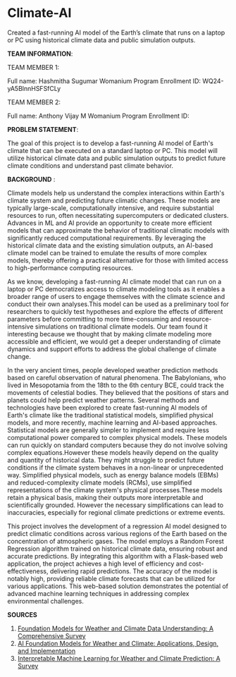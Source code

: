 # Climate-AI

Created a fast-running AI model of the Earth’s climate that runs on a laptop or PC using historical climate data and public simulation outputs.

**TEAM INFORMATION**:

TEAM MEMBER 1:

Full name: Hashmitha Sugumar
Womanium Program Enrollment ID: WQ24-yA5BlnnHSFSfCLy

TEAM MEMBER 2:

Full name: Anthony Vijay M
Womanium Program Enrollment ID: 


**PROBLEM STATEMENT**:

The goal of this project is to develop a fast-running AI model of Earth's climate that can be executed on a standard laptop or PC. This model will utilize historical climate data and public simulation outputs to predict future climate conditions and understand past climate behavior. 

**BACKGROUND** :

Climate models help us understand the complex interactions within Earth's climate system and predicting future climatic changes. These models are typically large-scale, computationally intensive, and require substantial resources to run, often necessitating supercomputers or dedicated clusters. Advances in ML and AI provide an opportunity to create more efficient models that can approximate the behavior of traditional climatic models with significantly reduced computational requirements. By leveraging the historical climate data and the existing simulation outputs, an AI-based climate model can be trained to emulate the results of more complex models, thereby offering a practical alternative for those with limited access to high-performance computing resources.


As we know, developing a fast-running AI climate model that can run on a laptop or PC democratizes access to climate modeling tools as it enables a broader range of users to engage themselves with the climate science and conduct their own analyses.This model can be used as a preliminary tool for researchers to quickly test hypotheses and explore the effects of different parameters before committing to more time-consuming and resource-intensive simulations on traditional climate models. Our team found it interesting because we thought that by making climate modeling more accessible and efficient, we would get a deeper understanding of climate dynamics and support efforts to address the global challenge of climate change.


In the very ancient times, people developed weather prediction methods based on careful observation of natural phenomena. The Babylonians, who lived in Mesopotamia from the 18th to the 6th century BCE, could track the movements of celestial bodies. They believed that the positions of stars and planets could help predict weather patterns. Several methods and technologies have been explored to create fast-running AI models of Earth's climate like the traditional statistical models, simplified physical models, and more recently, machine learning and AI-based approaches. Statistical models are generally simpler to implement and require less computational power compared to complex physical models. These models can run quickly on standard computers because they do not involve solving complex equations.However these models heavily depend on the quality and quantity of historical data. They might struggle to predict future conditions if the climate system behaves in a non-linear or unprecedented way. Simplified physical models, such as energy balance models (EBMs) and reduced-complexity climate models (RCMs), use simplified representations of the climate system's physical processes.These models retain a physical basis, making their outputs more interpretable and scientifically grounded. However the necessary simplifications can lead to inaccuracies, especially for regional climate predictions or extreme events.

This project involves the development of a regression AI model designed to predict climatic conditions across various regions of the Earth based on the concentration of atmospheric gases. The model employs a Random Forest Regression algorithm trained on historical climate data, ensuring robust and accurate predictions. By integrating this algorithm with a Flask-based web application, the project achieves a high level of efficiency and cost-effectiveness, delivering rapid predictions. The accuracy of the model is notably high, providing reliable climate forecasts that can be utilized for various applications. This web-based solution demonstrates the potential of advanced machine learning techniques in addressing complex environmental challenges.


**SOURCES**

1. [Foundation Models for Weather and Climate Data Understanding: A Comprehensive Survey](https://arxiv.org/html/2312.03014v1)
2. [AI Foundation Models for Weather and Climate: Applications, Design, and Implementation](https://arxiv.org/abs/2309.10808)
3. [Interpretable Machine Learning for Weather and Climate Prediction: A Survey](https://arxiv.org/html/2403.18864v1)









